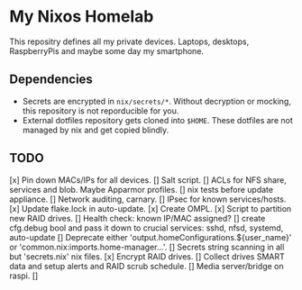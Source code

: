 # My Nixos Homelab

This repositry defines all my private devices. Laptops, desktops, RaspberryPis
and maybe some day my smartphone.

## Dependencies

* Secrets are encrypted in `nix/secrets/*`. Without decryption or mocking,
this repository is not reporducible for you.
* External dotfiles repository gets cloned into `$HOME`. These dotfiles are not
managed by nix and get copied blindly.

## TODO

[x] Pin down MACs/IPs for all devices.
[] Salt script.
[] ACLs for NFS share, services and blob. Maybe Apparmor profiles.
[] nix tests before update appliance.
[] Network auditing, carnary.
[] IPsec for known services/hosts.
[x] Update flake.lock in auto-update.
[x] Create OMPL.
[x] Script to partition new RAID drives.
[] Health check: known IP/MAC assigned?
[] create cfg.debug bool and pass it down to crucial services: sshd, nfsd, systemd, auto-update
[] Deprecate either 'output.homeConfigurations.${user_name}' or 'common.nix:imports.home-manager...'.
[] Secrets string scanning in all but 'secrets.nix' nix files.
[x] Encrypt RAID drives.
[] Collect drives SMART data and setup alerts and RAID scrub schedule.
[] Media server/bridge on raspi.
[] 
